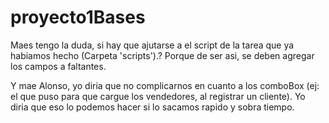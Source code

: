 # proyecto1Bases


Maes tengo la duda, si hay que ajutarse a el script de la tarea que ya habiamos hecho (Carpeta 'scripts').?
Porque de ser asi, se deben agregar los campos a faltantes.

Y mae Alonso, yo diria que no complicarnos en cuanto a los comboBox (ej: el que puso para que cargue los vendedores,
al registrar un cliente).
Yo diria que eso lo podemos hacer si lo sacamos rapido y sobra tiempo.

